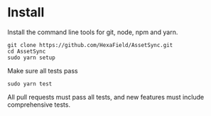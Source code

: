 # Install

Install the command line tools for git, node, npm and yarn.

```
git clone https://github.com/HexaField/AssetSync.git
cd AssetSync
sudo yarn setup
```

Make sure all tests pass
```
sudo yarn test
```

All pull requests must pass all tests, and new features must include comprehensive tests.